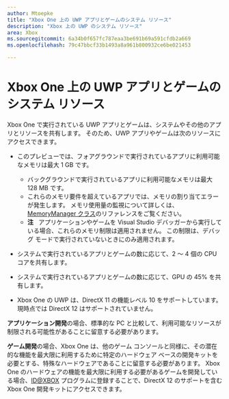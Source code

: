 ```yaml
---
author: Mtoepke
title: "Xbox One 上の UWP アプリとゲームのシステム リソース"
description: "Xbox 上の UWP のシステム リソース"
area: Xbox
ms.sourcegitcommit: 6a34b0f657fc787eaa3be691b69a591cfdb2a669
ms.openlocfilehash: 79c47bbcf33b1493a8a961b800932ce6be021453

---
```


# Xbox One 上の UWP アプリとゲームのシステム リソース

Xbox One で実行されている UWP アプリとゲームは、システムやその他のアプリとリソースを共有します。 そのため、UWP アプリやゲームは次のリソースにアクセスできます。

* このプレビューでは、フォアグラウンドで実行されているアプリに利用可能なメモリは最大 1 GB です。
    * バックグラウンドで実行されているアプリに利用可能なメモリは最大 128 MB です。
    * これらのメモリ要件を超えているアプリでは、メモリの割り当てエラーが発生します。 メモリ使用量の監視について詳しくは、[MemoryManager クラス](https://msdn.microsoft.com/en-us/library/windows/apps/windows.system.memorymanager.aspx)のリファレンスをご覧ください。
    * **注**
            &nbsp;&nbsp;アプリケーションやゲームを Visual Studio デバッガーから実行している場合、これらのメモリ制限は適用されません。 この制限は、デバッグ モードで実行されていないときにのみ適用されます。

* システムで実行されているアプリとゲームの数に応じて、2 ～ 4 個の CPU コアを共有します。

* システムで実行されているアプリとゲームの数に応じて、GPU の 45% を共有します。

* Xbox One の UWP は、DirectX 11 の機能レベル 10 をサポートしています。 現時点では DirectX 12 はサポートされていません。 

**アプリケーション開発**の場合、標準的な PC と比較して、利用可能なリソースが制限される可能性があることに留意する必要があります。

**ゲーム開発**の場合、Xbox One は、他のゲーム コンソールと同様に、その潜在的な機能を最大限に利用するために特定のハードウェア ベースの開発キットを必要とする、特殊なハードウェアであることに留意する必要があります。 Xbox One のハードウェアの機能を最大限に利用する必要があるゲームを開発している場合、[ID@XBOX](http://www.xbox.com/en-us/Developers/id) プログラムに登録することで、DirectX 12 のサポートを含む Xbox One 開発キットにアクセスできます。



<!--HONumber=Jun16_HO5-->


